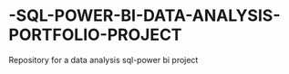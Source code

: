 # -SQL-POWER-BI-DATA-ANALYSIS-PORTFOLIO-PROJECT
Repository for a data analysis sql-power bi project
